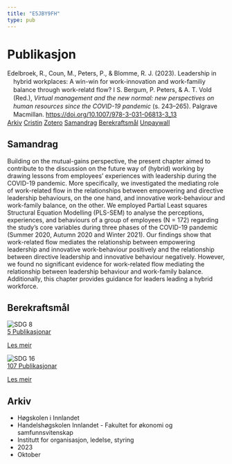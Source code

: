 ```yaml
---
title: "E5JBY9FH"
type: pub
---
```

<h1>Publikasjon</h1>
<article id="csl-bib-container-E5JBY9FH" class="csl-bib-container">
  <div class="csl-bib-body" style="line-height: 1.35; padding-left: 1em; text-indent:-1em;">
  <div class="csl-entry">Edelbroek, R., Coun, M., Peters, P., &amp; Blomme, R. J. (2023). Leadership in hybrid workplaces: A win-win for work-innovation and work-familiy balance through work-relatd flow? I S. Bergum, P. Peters, &amp; A. T. Vold (Red.), <i>Virtual management and the new normal: new perspectives on human resources since the COVID-19 pandemic</i> (s. 243&#x2013;265). Palgrave Macmillan. <a href="https://doi.org/10.1007/978-3-031-06813-3_13">https://doi.org/10.1007/978-3-031-06813-3_13</a></div>
</div>
  <div class="csl-bib-buttons">
    <a href="#taxonomy-article-E5JBY9FH" class="csl-bib-button">Arkiv</a>
    <a href="https://app.cristin.no/results/show.jsf?id=2190643" alt="Cristin URL" class="csl-bib-button">Cristin</a>
    <a href="http://zotero.org/groups/5402882/items/E5JBY9FH" alt="Zotero URL" class="csl-bib-button">Zotero</a>
    <a href="#abstract-article-E5JBY9FH" class="csl-bib-button">Samandrag</a>
    <a href="#sdg-article-E5JBY9FH" class="csl-bib-button">Berekraftsmål</a>
    <a href="https://doi.org/10.1007/978-3-031-06813-3_13" class="csl-bib-button">Unpaywall</a>
  </div>
  <div id="csl-bib-meta-container-E5JBY9FH"></div>
</article>
<div id="csl-bib-meta-E5JBY9FH" class="csl-bib-meta">
  <article id="abstract-article-E5JBY9FH" class="abstract-article">
    <h1>Samandrag</h1>
    Building on the mutual-gains perspective, the present chapter aimed to contribute to the discussion on the future way of (hybrid) working by drawing lessons from employees’ experiences with leadership during the COVID-19 pandemic. More specifically, we investigated the mediating role of work-related flow in the relationships between empowering and directive leadership behaviours, on the one hand, and innovative work-behaviour and work-family balance, on the other. We employed Partial Least squares Structural Equation Modelling (PLS-SEM) to analyse the perceptions, experiences, and behaviours of a group of employees (N = 172) regarding the study’s core variables during three phases of the COVID-19 pandemic (Summer 2020, Autumn 2020 and Winter 2021). Our findings show that work-related flow mediates the relationship between empowering leadership and innovative work-behaviour positively and the relationship between directive leadership and innovative behaviour negatively. However, we found no significant evidence for work-related flow mediating the relationship between leadership behaviour and work-family balance. Additionally, this chapter provides guidance for leaders leading a hybrid workforce.
  </article>
  <article id="sdg-article-E5JBY9FH" class="sdg-article">
    <h1>Berekraftsmål</h1>
    <div class="sdg-container"><div id="sdg8" class="sdg"> <img src="{{< params subfolder >}}images/sdg/sdg08_no.png" class="image" alt="SDG 8"> <div class="sdg-overlay"> <a href="{{< params subfolder >}}no/archive/?sdg=8#archive" class="sdg-publication-count"><span>5</span> Publikasjonar</a> <p><a href="NA" class="sdg-read-more">Les meir</a></p> </div> </div> <div id="sdg16" class="sdg"> <img src="{{< params subfolder >}}images/sdg/sdg16_no.png" class="image" alt="SDG 16"> <div class="sdg-overlay"> <a href="{{< params subfolder >}}no/archive/?sdg=16#archive" class="sdg-publication-count"><span>107</span> Publikasjonar</a> <p><a href="NA" class="sdg-read-more">Les meir</a></p> </div> </div></div>
  </article>
  <article id="taxonomy-article-E5JBY9FH" class="taxonomy-article">
    <h1>Arkiv</h1>
    <ul>
      <li>Høgskolen i Innlandet</li>
      <li>Handelshøgskolen Innlandet - Fakultet for økonomi og samfunnsvitenskap</li>
      <li>Institutt for organisasjon, ledelse, styring</li>
      <li>2023</li>
      <li>Oktober</li>
    </ul>
  </article>
</div>

